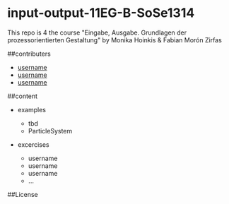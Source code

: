 input-output-11EG-B-SoSe1314
============================

This repo is 4 the course "Eingabe, Ausgabe. Grundlagen der prozessorientierten Gestaltung" by Monika Hoinkis &amp; Fabian Morón Zirfas  

##contributers

- [username](username)  
- [username](username)  
- [username](username)  


##content
- examples  
    + tbd
    + ParticleSystem


- excercises  
    - username
    - username
    - username
    - ...

##License  

